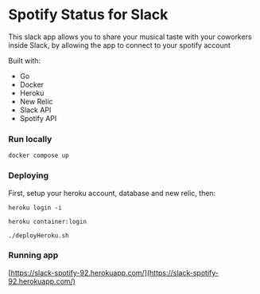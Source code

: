 # Spotify Status for Slack
This slack app allows you to share your musical taste with your coworkers inside Slack, by allowing the app to connect to your spotify account

Built with:
- Go
- Docker
- Heroku
- New Relic
- Slack API
- Spotify API


### Run locally
`docker compose up`

### Deploying
First, setup your heroku account, database and new relic, then:
```
heroku login -i

heroku container:login

./deployHeroku.sh
```

### Running app
[https://slack-spotify-92.herokuapp.com/](https://slack-spotify-92.herokuapp.com/)
